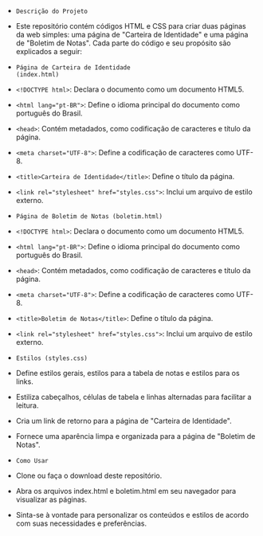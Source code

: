 - <code>Descrição do Projeto</code>
- Este repositório contém códigos HTML e CSS para criar duas páginas da web simples: uma página de "Carteira de Identidade" e uma página de "Boletim de Notas". Cada parte do código e seu propósito são explicados a seguir:

- <code>Página de Carteira de Identidade (index.html)</code>
- `<!DOCTYPE html>`: Declara o documento como um documento HTML5.
- `<html lang="pt-BR">`: Define o idioma principal do documento como português do Brasil.
- `<head>`: Contém metadados, como codificação de caracteres e título da página.
- `<meta charset="UTF-8">`: Define a codificação de caracteres como UTF-8.
- `<title>Carteira de Identidade</title>`: Define o título da página.
- `<link rel="stylesheet" href="styles.css">`: Inclui um arquivo de estilo externo.

- <code>Página de Boletim de Notas (boletim.html)</code>
- `<!DOCTYPE html>`: Declara o documento como um documento HTML5.
- `<html lang="pt-BR">`: Define o idioma principal do documento como português do Brasil.
- `<head>`: Contém metadados, como codificação de caracteres e título da página.
- `<meta charset="UTF-8">`: Define a codificação de caracteres como UTF-8.
- `<title>Boletim de Notas</title>`: Define o título da página.
- `<link rel="stylesheet" href="styles.css">`: Inclui um arquivo de estilo externo.

- <code>Estilos (styles.css)</code>
- Define estilos gerais, estilos para a tabela de notas e estilos para os links.
- Estiliza cabeçalhos, células de tabela e linhas alternadas para facilitar a leitura.
- Cria um link de retorno para a página de "Carteira de Identidade".
- Fornece uma aparência limpa e organizada para a página de "Boletim de Notas".

- <code>Como Usar</code>
- Clone ou faça o download deste repositório.
- Abra os arquivos index.html e boletim.html em seu navegador para visualizar as páginas.
- Sinta-se à vontade para personalizar os conteúdos e estilos de acordo com suas necessidades e preferências.
